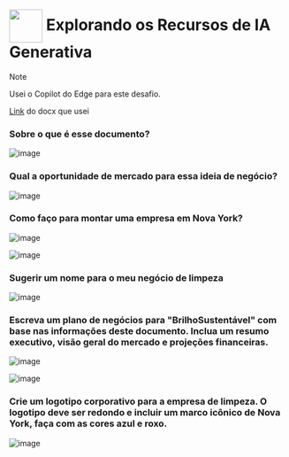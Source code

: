 <h1>
    <a href="https://www.dio.me/">
     <img align="center" width="60px" src="https://hermes.dio.me/lab_projects/badges/c1203540-e5d4-40d1-a1e8-a7e0387d8abe.png"></a>
    <span> 
Explorando os Recursos de IA Generativa
</span>
</h1>

> [!NOTE]
> Usei o Copilot do Edge para este desafio.

<a href="https://github.com/MicrosoftLearning/mslearn-ai-fundamentals/raw/main/data/generative-ai/Business%20Idea.docx html">Link</a> do docx que usei

### Sobre o que é esse documento?
![image](https://github.com/NicoleValleGurgel/DIO-Microsoft-Azure-IA/assets/160984178/9c6b4db4-4a80-49e6-850d-5674ccd136ae)

### Qual a oportunidade de mercado para essa ideia de negócio?
![image](https://github.com/NicoleValleGurgel/DIO-Microsoft-Azure-IA/assets/160984178/e7e9ccdd-c64b-4712-803f-c81ae2d94376)

### Como faço para montar uma empresa em Nova York?
![image](https://github.com/NicoleValleGurgel/DIO-Microsoft-Azure-IA/assets/160984178/46ed13fe-bc5f-4dd9-b1fa-6387ae362255)


![image](https://github.com/NicoleValleGurgel/DIO-Microsoft-Azure-IA/assets/160984178/eb2db03f-7df9-4b3d-8906-690d57a7e23d)

### Sugerir um nome para o meu negócio de limpeza
![image](https://github.com/NicoleValleGurgel/DIO-Microsoft-Azure-IA/assets/160984178/457abda3-4153-47f8-88d7-288911173c98)

### Escreva um plano de negócios para "BrilhoSustentável" com base nas informações deste documento. Inclua um resumo executivo, visão geral do mercado e projeções financeiras.
![image](https://github.com/NicoleValleGurgel/DIO-Microsoft-Azure-IA/assets/160984178/47ca6db5-49c3-4b04-a1fa-8cf94c89b6a4)


![image](https://github.com/NicoleValleGurgel/DIO-Microsoft-Azure-IA/assets/160984178/0124229a-2a44-4e20-8517-38a804ebda76)

### Crie um logotipo corporativo para a empresa de limpeza. O logotipo deve ser redondo e incluir um marco icônico de Nova York, faça com as cores azul e roxo.
![image](https://github.com/NicoleValleGurgel/DIO-Microsoft-Azure-IA/assets/160984178/113c4be8-6255-4dc1-9168-c7ea0d6a6904)

